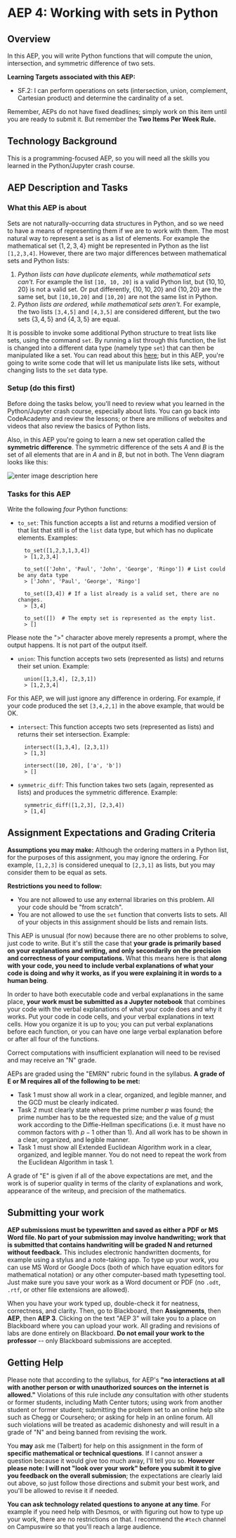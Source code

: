 # AEP 4: Working with sets in Python

## Overview 

In this AEP, you will write Python functions that will compute the union, intersection, and symmetric difference of two sets. 

**Learning Targets associated with this AEP:**

+ SF.2: I can perform operations on sets (intersection, union, complement, Cartesian product) and determine the cardinality of a set.

Remember, AEPs do not have fixed deadlines; simply work on this item until you are ready to submit it. But remember the **Two Items Per Week Rule.** 

## Technology Background

This is a programming-focused AEP, so you will need all the skills you learned in the Python/Jupyter crash course. 

## AEP Description and Tasks 

### What this AEP is about


Sets are not naturally-occurring data structures in Python, and so we need to have a means of representing them if we are to work with them. The most natural way to represent a set is as a list of elements. For example the mathematical set $\{1,2,3,4\}$ might be represented in Python as the list `[1,2,3,4]`. However, there are two major differences between mathematical sets and Python lists: 

1. *Python lists can have duplicate elements, while mathematical sets can't.* For example the list `[10, 10, 20]` is a valid Python list, but $\{10, 10, 20\}$ is not a valid set. Or put differently, $\{10,10,20\}$ and $\{10, 20\}$ are the same set, but `[10,10,20]` and `[10,20]` are not the same list in Python.
2. *Python lists are ordered, while mathematical sets aren't*. For example, the two lists `[3,4,5]` and `[4,3,5]` are considered different, but the two sets $\{3,4,5\}$ and $\{4,3,5\}$ are equal. 

It is possible to invoke some additional Python structure to treat lists like sets, using the command `set`. By running a list through this function, the list is changed into a different data type (namely type `set`) that can then be manipulated like a set. You can read about this [here](https://realpython.com/python-sets/); but in this AEP, you're going to write some code that will let us manipulate lists like sets, without changing lists to the `set` data type. 



### Setup (do this first) 

Before doing the tasks below, you'll need to review what you learned in the Python/Jupyter crash course, especially about lists. You can go back into CodeAcademy and review the lessons; or there are millions of websites and videos that also review the basics of Python lists. 

Also, in this AEP you're going to learn a new set operation called the **symmetric difference**. The symmetric difference of the sets $A$ and $B$ is the set of all elements that are in $A$ and in $B$, but not in both. The Venn diagram looks like this: 

![enter image description here](https://cdn.programiz.com/sites/tutorial2program/files/set-symmetric-difference_1.png)

### Tasks for this AEP

Write the following _four_ Python functions:

+ `to_set`: This function accepts a list and returns a modified version of that list that still is of the `list` data type, but which has no duplicate elements. Examples:

		to_set([1,2,3,1,3,4])
		> [1,2,3,4]

		to_set(['John', 'Paul', 'John', 'George', 'Ringo']) # List could be any data type
		> ['John', 'Paul', 'George', 'Ringo']

		to_set([3,4]) # If a list already is a valid set, there are no changes. 
		> [3,4] 
				
		to_set([])  # The empty set is represented as the empty list. 
		> [] 

Please note the ">" character above merely represents a prompt, where the output happens. It is not part of the output itself. 

+ `union`: This function accepts two sets (represented as lists) and returns their set union. Example: 

		union([1,3,4], [2,3,1])
		> [1,2,3,4]

For this AEP, we will just ignore any difference in ordering. For example, if your code produced the set `[3,4,2,1]` in the above example, that would be OK. 

+ `intersect`: This function accepts two sets (represented as lists) and returns their set intersection. Example:

		intersect([1,3,4], [2,3,1])
		> [1,3]

		intersect([10, 20], ['a', 'b'])
		> [] 

+ `symmetric_diff`: This function takes two sets (again, represented as lists) and produces the symmetric difference. Example: 

		symmetric_diff([1,2,3], [2,3,4]) 
		> [1,4]


## Assignment Expectations and Grading Criteria 

__Assumptions you may make:__ Although the ordering matters in a Python list, for the purposes of this assignment, you may ignore the ordering. For example, `[1,2,3]` is considered unequal to `[2,3,1]` as lists, but you may consider them to be equal as sets. 

__Restrictions you need to follow:__ 
+ You are not allowed to use any external libraries on this problem. All your code should be "from scratch". 
+ You are not allowed to use the `set` function that converts lists to sets. All of your objects in this assignment should be lists and remain lists. 

This AEP is unusual (for now) because there are no other problems to solve, just code to write. But it's still the case that **your grade is primarily based on your explanations and writing, and only secondarily on the precision and correctness of your computations.** What this means here is that **along with your code, you need to include verbal explanations of what your code is doing and why it works, as if you were explaining it in words to a human being**. 

In order to have both executable code and verbal explanations in the same place, **your work must be submitted as a Jupyter notebook** that combines your code with the verbal explanations of what your code does and why it works. Put your code in code cells, and your verbal explanations in text cells. How you organize it is up to you; you can put verbal explanations before each function, or you can have one large verbal explanation before or after all four of the functions. 



Correct computations with insufficient explanation will need to be revised and may receive an "N" grade. 

AEPs are graded using the "EMRN" rubric found in the syllabus. **A grade of E or M requires all of the following to be met:**

- Task 1 must show all work in a clear, organized, and legible manner, and the GCD must be clearly indicated. 
- Task 2 must clearly state where the prime number $p$ was found; the prime number has to be the requested size; and the value of $g$ must work according to the Diffie-Hellman specifications (i.e. it must have no common factors with $p-1$ other than 1). And all work has to be shown in a clear, organized, and legible manner. 
- Task 1 must show all Extended Euclidean Algorithm work in a clear, organized, and legible manner. You do not need to repeat the work from the Euclidean Algorithm in task 1. 

A grade of "E" is given if all of the above expectations are met, and the work is of superior quality in terms of the clarity of explanations and work, appearance of the writeup, and precision of the mathematics. 


## Submitting your work 

**AEP submissions must be typewritten and saved as either a PDF or MS Word file. No part of your submission may involve handwriting; work that is submitted that contains handwriting will be graded N and returned without feedback.** This includes electronic handwritten docments, for example using a stylus and a note-taking app. To type up your work, you can use MS Word or Google Docs (both of which have equation editors for mathematical notation) or any other computer-based math typesetting tool. Just make sure you save your work as a Word document or PDF (no `.odt`, `.rtf`, or other file extensions are allowed).

When you have your work typed up, double-check it for neatness, correctness, and clarity. Then, go to Blackboard, then **Assignments**, then **AEP**, then **AEP 3**. Clicking on the text "AEP 3" will take you to a place on Blackboard where you can upload your work. All grading and revisions of labs are done entirely on Blackboard. **Do not email your work to the professor** -- only Blackboard submissions are accepted.

## Getting Help

Please note that according to the syllabus, for AEP's **"no interactions at all with another person or with unauthorized sources on the internet is allowed."** Violations of this rule include *any* consultation with other students or former students, including Math Center tutors; using work from another student or former student; submitting the problem set to an online help site such as Chegg or Coursehero; or asking for help in an online forum. All such violations will be treated as academic dishonesty and will result in a grade of "N" and being banned from revising the work. 

You **may** ask me (Talbert) for help on this assignment in the form of **specific mathematical or technical questions**. If I cannot answer a question because it would give too much away, I'll tell you so. **However please note: I will not "look over your work" before you submit it to give you feedback on the overall submission**; the expectations are clearly laid out above, so just follow those directions and submit your best work, and you'll be allowed to revise it if needed. 
 
**You can ask technology related questions to anyone at any time**. For example if you need help with Desmos, or with figuring out how to type up your work, there are no restrictions on that. I recommend the `#tech` channel on Campuswire so that you'll reach a large audience. 
<!--stackedit_data:
eyJoaXN0b3J5IjpbMTg2NzIyNzg1MV19
-->